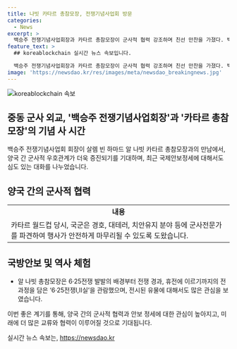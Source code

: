 ```yaml
---
title: 나빗 카타르 총참모장, 전쟁기념사업회 방문
categories:
  - News
excerpt: >
  백승주 전쟁기념사업회장과 카타르 총참모장이 군사적 협력 강조하며 친선 만찬을 가졌다. 백 회장은 카타르의 대한민국 월드컵 경호에 대한 감사를 표하고, 양국 간 군사적 우호관계 강조했다. 알 나빗 총참모장은 군사 교류협력과 국제안보정세에 대한 대화를 나누었으며, 6·25전쟁 관련 전시를 관람하고 유물에 관심을 보였다. 카타르 고위급 장성들도 함께 참석했다.
feature_text: >
  ## koreablockchain 실시간 뉴스 속보입니다.

  백승주 전쟁기념사업회장과 카타르 총참모장이 군사적 협력 강조하며 친선 만찬을 가졌다. 백 회장은 카타르의 대한민국 월드컵 경호에 대한 감사를 표하고, 양국 간 군사적 우호관계 강조했다. 알 나빗 총참모장은 군사 교류협력과 국제안보정세에 대한 대화를 나누었으며, 6·25전쟁 관련 전시를 관람하고 유물에 관심을 보였다. 카타르 고위급 장성들도 함께 참석했다.
image: 'https://newsdao.kr/res/images/meta/newsdao_breakingnews.jpg'
---
```


<p><img src="https://newsdao.kr/res/images/meta/newsdao_breakingnews.jpg" alt="koreablockchain 속보" /></p>

<h2 data-ke-size="size26">중동 군사 외교, '백승주 전쟁기념사업회장'과 '카타르 총참모장'의 기념 사 시간</h2>

<p data-ke-size="size16">백승주 전쟁기념사업회 회장이 살렘 빈 하마드 알 나빗 카타르 총참모장과의 만남에서, 양국 간 군사적 우호관계가 더욱 증진되기를 기대하며, 최근 국제안보정세에 대해서도 심도 있는 대화를 나누었습니다.</p>

<h2 data-ke-size="size26">양국 간의 군사적 협력</h2>

<table>
    <tr>
        <td style="text-align: center; height: 17px;"><b>내용</b></td>
    </tr>
    <tr>
        <td>카타르 월드컵 당시, 국군은 경호, 대테러, 치안유지 분야 등에 군사전문가를 파견하여 행사가 안전하게 마무리될 수 있도록 도왔습니다.</td>
    </tr>
</table>

<h2 data-ke-size="size26">국방안보 및 역사 체험</h2>

<ul>
    <li>알 나빗 총참모장은 6·25전쟁 발발의 배경부터 전쟁 경과, 휴전에 이르기까지의 전 과정을 담은 ‘6·25전쟁Ⅰ,Ⅱ실’을 관람했으며, 전시된 유물에 대해서도 많은 관심을 보였습니다.</li>
</ul>

<p data-ke-size="size16">이번 좋은 계기를 통해, 양국 간의 군사적 협력과 안보 정세에 대한 관심이 높아지고, 미래에 더 많은 교류와 협력이 이루어질 것으로 기대됩니다.</p>
실시간 뉴스 속보는, <a href="https://newsdao.kr" rel="dofollow">https://newsdao.kr</a>


